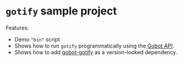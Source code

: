# `gotify` sample project

Features:

- Demo `"bin"` script
- Shows how to run `gotify` programmatically using the [Gobot API](https://github.com/benallfree/gobot/tree/v1.0.0-alpha.35/docs/readme.md).
- Shows how to add [gobot-gotify](https://www.npmjs.com/package/gobot-gotify) as a version-locked dependency.

